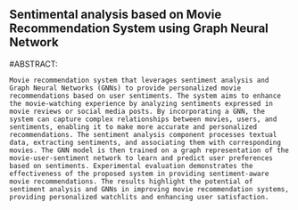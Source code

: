 ## Sentimental analysis based on Movie Recommendation System using Graph Neural Network

#ABSTRACT:
	
	
	Movie recommendation system that leverages sentiment analysis and Graph Neural Networks (GNNs) to provide personalized movie recommendations based on user sentiments. The system aims to enhance the movie-watching experience by analyzing sentiments expressed in movie reviews or social media posts. By incorporating a GNN, the system can capture complex relationships between movies, users, and sentiments, enabling it to make more accurate and personalized recommendations. The sentiment analysis component processes textual data, extracting sentiments, and associating them with corresponding movies. The GNN model is then trained on a graph representation of the movie-user-sentiment network to learn and predict user preferences based on sentiments. Experimental evaluation demonstrates the effectiveness of the proposed system in providing sentiment-aware movie recommendations. The results highlight the potential of sentiment analysis and GNNs in improving movie recommendation systems, providing personalized watchlits and enhancing user satisfaction.
